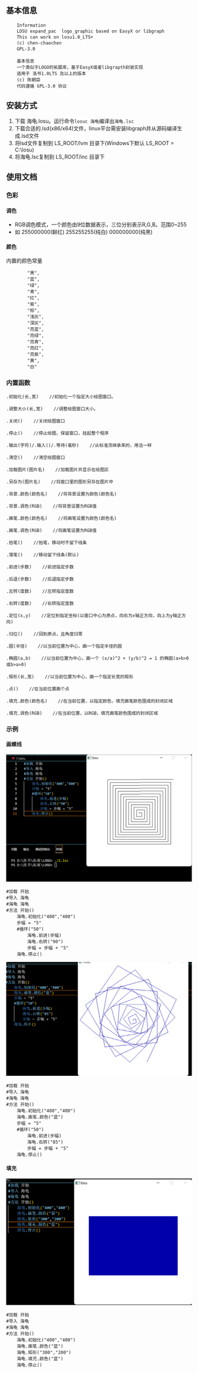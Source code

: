 ## 基本信息
```
    Information
    LOSU expand_pac  logo_graphic based on EasyX or libgraph
    This can work on losu1.0_LTS+
    (c) chen-chaochen
    GPL-3.0

    基本信息
    一个类似于LOGO的拓展库，基于EasyX或者libgrapth封装实现
    适用于 洛书1.0LTS 及以上的版本
    (c) 陈朝臣
    代码遵循 GPL-3.0 协议
```

## 安装方式
1. 下载 海龟.losu。运行命令```losuc 海龟```编译出```海龟.lsc```
2. 下载合适的.lsd(x86/x64)文件，linux平台需安装libgraph并从源码编译生成.lsd文件
3. 将lsd文件复制到 LS_ROOT/lvm 目录下(Windows下默认 LS_ROOT = C:\losu)
4. 将海龟.lsc复制到 LS_ROOT/inc 目录下

## 使用文档
### 色彩
#### 调色
+ RGB调色模式，一个颜色由9位数据表示，三位分别表示R,G,B。范围0~255
+ 如 255000000(鲜红) 255255255(纯白) 000000000(纯黑)

#### 颜色
内置的颜色常量
```
        "黑",
        "蓝",
        "绿",
        "青",
        "红",
        "紫",
        "棕",
        "浅灰",
        "深灰",
        "亮蓝",
        "亮绿",
        "亮青",
        "亮红",
        "亮紫",
        "黄",
        "白"
```
### 内置函数

```
.初始化(长,宽)    //初始化一个指定大小绘图窗口。

.调整大小(长,宽)    //调整绘图窗口大小。

.关闭()    //关闭绘图窗口

.停止()    //停止绘图，保留窗口，挂起整个程序

.输出(字符)/.输入()/.等待(毫秒)    //从标准流继承来的，用法一样

.清空()    //清空绘图窗口

.加载图片(图片名)    //加载图片并显示在绘图区

.另存为(图片名)    //将窗口里的图形另存在图片中

.背景.颜色(颜色名)    //将背景设置为颜色(颜色名)

.背景.调色(RGB)    //将背景设置为RGB值

.画笔.颜色(颜色名)    //将画笔设置为颜色(颜色名)

.画笔.调色(RGB)    //将画笔设置为RGB值

.抬笔()    //抬笔，移动时不留下线条

.落笔()    //移动留下线条(默认)

.前进(步数)    //前进指定步数

.后退(步数)    //后退指定步数

.左转(度数)    //左转指定度数

.右转(度数)    //右转指定度数

.定位(x,y)    //定位到指定坐标(以窗口中心为原点，向右为x轴正方向，向上为y轴正方向)

.归位()    //回到原点，且角度归零

.圆(半径)    //以当前位置为中心，画一个指定半径的圆

.椭圆(a,b)    //以当前位置为中心，画一个 (x/a)^2 + (y/b)^2 = 1 的椭圆(a>b>0或b>a>0)

.矩形(长,宽)    //以当前位置为中心，画一个指定长宽的矩形

.点()    //在当前位置画个点

.填充.颜色(颜色名)    //在当前位置，以指定颜色，填充画笔颜色围成的封闭区域

.填充.调色(RGB)    //在当前位置，以RGB，填充画笔颜色围成的封闭区域
```

### 示例
#### 画螺线

![直角螺线](img/1.png)

```
#加载 开始
#导入 海龟
#海龟 海龟
#方法 开始()
    海龟.初始化("400","400")
    步幅 = "5"
    #循环("50")
        海龟.前进(步幅)
        海龟.右转("90")
        步幅 = 步幅 + "5"
    海龟.停止()
```

![螺旋线](img/2.png)

```
#加载 开始
#导入 海龟
#海龟 海龟
#方法 开始()
    海龟.初始化("400","400")
    海龟.画笔.颜色("蓝")
    步幅 = "5"
    #循环("50")
        海龟.前进(步幅)
        海龟.右转("85")
        步幅 = 步幅 + "5"
    海龟.停止()
```


#### 填充

![填充蓝色矩形](img/3.png)
```
#加载 开始
#导入 海龟
#海龟 海龟
#方法 开始()
    海龟.初始化("400","400")
    海龟.画笔.颜色("蓝")
    海龟.矩形("300","200")
    海龟.填充.颜色("蓝")
    海龟.停止()
```


